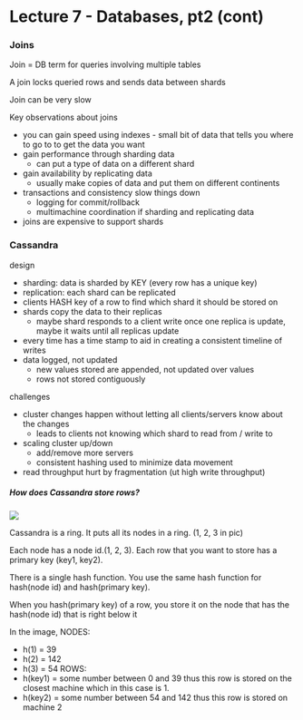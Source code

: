 Lecture 7 - Databases, pt2 (cont)
===================================

### Joins
Join = DB term for queries involving multiple tables

A join locks queried rows and sends data between shards

Join can be very slow

Key observations about joins
* you can gain speed using indexes - small bit of data that tells you where to go to to get the data you want
* gain performance through sharding data
  * can put a type of data on a different shard
* gain availability by replicating data
  * usually make copies of data and put them on different continents
* transactions and consistency slow things down
  * logging for commit/rollback
  * multimachine coordination if sharding and replicating data
* joins are expensive to support shards


### Cassandra
design
* sharding: data is sharded by KEY (every row has a unique key)
* replication: each shard can be replicated
* clients HASH key of a row to find which shard it should be stored on
* shards copy the data to their replicas
  * maybe shard responds to a client write once one replica is update, maybe it waits until all replicas update
* every time has a time stamp to aid in creating a consistent timeline of writes
* data logged, not updated
  * new values stored are appended, not updated over values
  * rows not stored contiguously

challenges
* cluster changes happen without letting all clients/servers know about the changes
  * leads to clients not knowing which shard to read from / write to
* scaling cluster up/down
  * add/remove more servers
  * consistent hashing used to minimize data movement
* read throughput hurt by fragmentation (ut high write throughput)


##### How does Cassandra store rows?

![](lecture_7/0a4bcaf526d0c19ee07e42bc1da397b0.png)

Cassandra is a ring. It puts all its nodes in a ring. (1, 2, 3 in pic)

Each node has a node id.(1, 2, 3). Each row that you want to store has a primary key (key1, key2).

There is a single hash function. You use the same hash function for hash(node id) and hash(primary key).

When you hash(primary key) of a row, you store it on the node that has the hash(node id) that is right below it

In the image,
NODES:
* h(1) = 39
* h(2) = 142
* h(3) = 54
ROWS:
* h(key1) = some number between 0 and 39 thus this row is stored on the closest machine which in this case is 1.
* h(key2) = some number between 54 and 142 thus this row is stored on machine 2
